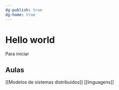 ```yaml
---
dg-publish: true
dg-home: true
---
```

# Hello world

Para iniciar

## Aulas
[[Modelos de sistemas distribuidos]]
[[linguagens]]

